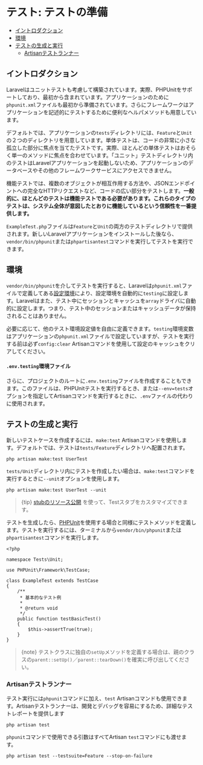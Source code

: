 # テスト: テストの準備

- [イントロダクション](#introduction)
- [環境](#environment)
- [テストの生成と実行](#creating-and-running-tests)
    - [Artisanテストランナー](#artisan-test-runner)

<a name="introduction"></a>
## イントロダクション

Laravelはユニットテストも考慮して構築されています。実際、PHPUnitをサポートしており、最初から含まれています。アプリケーションのために`phpunit.xml`ファイルも最初から準備されています。さらにフレームワークはアプリケーションを記述的にテストするために便利なヘルパメソッドも用意しています。

デフォルトでは、アプリケーションの`tests`ディレクトリには、`Feature`と`Unit`の２つのディレクトリを用意しています。単体テストは、コードの非常に小さな孤立した部分に焦点を当てたテストです。実際、ほとんどの単体テストはおそらく単一のメソッドに焦点を合わせています。「ユニット」テストディレクトリ内のテストはLaravelアプリケーションを起動しないため、アプリケーションのデータベースやその他のフレームワークサービスにアクセスできません。

機能テストでは、複数のオブジェクトが相互作用する方法や、JSONエンドポイントへの完全なHTTPリクエストなど、コードの広い部分をテストします。**一般的に、ほとんどのテストは機能テストである必要があります。これらのタイプのテストは、システム全体が意図したとおりに機能しているという信頼性を一番提供します。**

`ExampleTest.php`ファイルは`Feature`と`Unit`の両方のテストディレクトリで提供されます。新しいLaravelアプリケーションをインストールした後なら、`vendor/bin/phpunit`または`phpartisantest`コマンドを実行してテストを実行できます。

<a name="environment"></a>
## 環境

`vendor/bin/phpunit`を介してテストを実行すると、Laravelは`phpunit.xml`ファイルで定義してある[設定環境](/docs/{{version}}/configuration#environment-configuration)により、設定環境を自動的に`testing`に設定します。Laravelはまた、テスト中にセッションとキャッシュを`array`ドライバに自動的に設定します。つまり、テスト中のセッションまたはキャッシュデータが保持されることはありません。

必要に応じて、他のテスト環境設定値を自由に定義できます。`testing`環境変数はアプリケーションの`phpunit.xml`ファイルで設定していますが、テストを実行する前は必ず`config:clear` Artisanコマンドを使用して設定のキャッシュをクリアしてください。

<a name="the-env-testing-environment-file"></a>
#### `.env.testing`環境ファイル

さらに、プロジェクトのルートに`.env.testing`ファイルを作成することもできます。このファイルは、PHPUnitテストを実行するとき、または`--env=tests`オプションを指定してArtisanコマンドを実行するときに、`.env`ファイルの代わりに使用されます。

<a name="creating-and-running-tests"></a>
## テストの生成と実行

新しいテストケースを作成するには、`make:test` Artisanコマンドを使用します。デフォルトでは、テストは`tests/Feature`ディレクトリへ配置されます。

    php artisan make:test UserTest

`tests/Unit`ディレクトリ内にテストを作成したい場合は、`make:test`コマンドを実行するときに`--unit`オプションを使用します。

    php artisan make:test UserTest --unit

> {tip} [stubのリソース公開](/docs/{{version}}/artisan#stub-customization) を使って、Testスタブをカスタマイズできます。

テストを生成したら、[PHPUnit](https://phpunit.de)を使用する場合と同様にテストメソッドを定義します。テストを実行するには、ターミナルから`vendor/bin/phpunit`または`phpartisantest`コマンドを実行します。

    <?php

    namespace Tests\Unit;

    use PHPUnit\Framework\TestCase;

    class ExampleTest extends TestCase
    {
        /**
         * 基本的なテスト例
         *
         * @return void
         */
        public function testBasicTest()
        {
            $this->assertTrue(true);
        }
    }

> {note} テストクラスに独自の`setUp`メソッドを定義する場合は、親のクラスの`parent::setUp()`／`parent::tearDown()`を確実に呼び出してください。

<a name="artisan-test-runner"></a>
### Artisanテストランナー

テスト実行には`phpunit`コマンドに加え、`test` Artisanコマンドも使用できます。Artisanテストランナーは、開発とデバッグを容易にするため、詳細なテストレポートを提供します

    php artisan test

`phpunit`コマンドで使用できる引数はすべてArtisan `test`コマンドにも渡せます。

    php artisan test --testsuite=Feature --stop-on-failure

